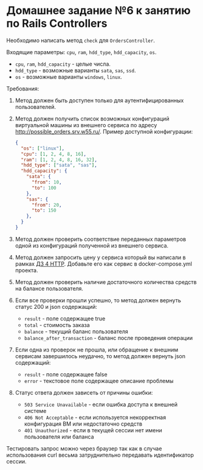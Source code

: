 # Домашнее задание №6 к занятию по Rails Controllers

Необходимо написать метод `check` для `OrdersController`.

Входящие параметры: `cpu`, `ram`, `hdd_type`, `hdd_capacity`, `os`.

* `cpu`, `ram`, `hdd_capacity` - целые числа.
* `hdd_type` - возможные варианты `sata`, `sas`, `ssd`.
* `os` - возможные варианты `windows`, `linux`.

Требования:

1. Метод должен быть доступен только для аутентифицированных пользователей.

1. Метод должен получить список возможных конфигураций виртуальной машины из внешнего сервиса по адресу <http://possible_orders.srv.w55.ru/>. Пример доступной конфигурации:

    ```json
    {
      "os": ["linux"],
      "cpu": [1, 2, 4, 8, 16],
      "ram": [1, 2, 4, 8, 16, 32],
      "hdd_type": ["sata", "sas"],
      "hdd_capacity": {
        "sata": {
          "from": 10,
          "to": 100
        },
        "sas": {
          "from": 20,
          "to": 150
        },
      }
    }
    ```

1. Метод должен проверить соответствие переданных параметров одной из конфигураций полученной из внешнего сервиса.

1. Метод должен запросить цену у сервиса который вы написали в рамках [ДЗ 4 HTTP](./04_http/README.md). Добавьте его как сервис в docker-compose.yml проекта.

1. Метод должен проверить наличие достаточного количества средств на балансе пользователя.

1. Если все проверки прошли успешно, то метод должен вернуть статус 200 и json содержащий:

    * `result` - поле содержащее true
    * `total` - стоимость заказа
    * `balance` - текущий баланс пользователя
    * `balance_after_transaction` - баланс после проведения операции

1. Если одна из проверок не прошла, или обращение к внешним сервисам завершилось неудачно, то метод должен вернуть json содержащий:

    * `result` - поле содержащее false
    * `error` - текстовое поле содержащее описание проблемы

1. Статус ответа должен зависеть от причины ошибки:

    * `503 Service Unavailable` - если ошибка доступа к внешней системе
    * `406 Not Acceptable` - если используется некорректная конфигурация ВМ или недостаточно средств
    * `401 Unauthorized` - если в текущей сессии нет имени пользователя или баланса

Тестировать запрос можно через браузер так как в случае использования curl весьма затруднительно передавать идентификатор сессии.

